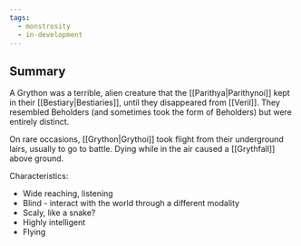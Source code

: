 ```yaml
---
tags:
  - monstrosity
  - in-development
---
```

## Summary
A Grython was a terrible, alien creature that the [[Parithya|Parithynoi]] kept in their [[Bestiary|Bestiaries]], until they disappeared from [[Veril]]. They resembled Beholders (and sometimes took the form of Beholders) but were entirely distinct.

On rare occasions, [[Grython|Grythoi]] took flight from their underground lairs, usually to go to battle. Dying while in the air caused a [[Grythfall]] above ground.

Characteristics:
- Wide reaching, listening
- Blind - interact with the world through a different modality
- Scaly, like a snake?
- Highly intelligent
- Flying